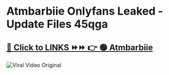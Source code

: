 
 # Atmbarbiie Onlyfans Leaked - Update Files 45qga

## <h2><a href="https://clipsfans.com/Atmbarbiie&ref=git">🔗 Click to LINKS ⏩⏩ 👉 🟢 Atmbarbiie </a></h2>

<a href="https://clipsfans.com/Atmbarbiie&ref=git" rel="nofollow" data-target="animated-image.originalLink"><img src="https://i.ibb.co.com/xMMVF88/686577567.gif" alt="Viral Video Original" style="max-width: 100%; display: inline-block;" data-target="animated-image.originalImage"></a>

